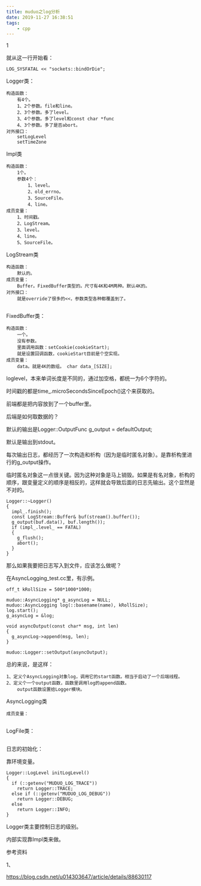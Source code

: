 ```yaml
---
title: muduo之log分析
date: 2019-11-27 16:38:51
tags:
	- cpp
---
```


1

就从这一行开始看：

```
LOG_SYSFATAL << "sockets::bindOrDie";
```

Logger类：

```
构造函数：
	有4个。
	1、2个参数。file和line。
	2、3个参数。多了level。
	3、4个参数。多了level和const char *func
	4、3个参数。多了是否abort。
对外接口：
	setLogLevel
	setTimeZone
```

Impl类

```
构造函数：
	1个。
	参数4个：
		1、level。
		2、old_errno。
		3、SourceFile。
		4、line。
成员变量：
	1、时间戳。
	2、LogStream。
	3、level。
	4、line。
	5、SourceFile。
```

LogStream类

```
构造函数：
	默认的。
成员变量：
	Buffer。FixedBuffer类型的。尺寸有4K和4M两种。默认4K的。
对外接口：
	就是override了很多的<<，参数类型各种都覆盖到了。
	
```

FixedBuffer类：

```
构造函数：
	一个。
	没有参数。
	里面调用函数：setCookie(cookieStart);
	就是设置回调函数，cookieStart目前是个空实现。
成员变量：
	data。就是4K的数组。 char data_[SIZE];
```



loglevel，本来单词长度是不同的，通过加空格，都统一为6个字符的。

时间戳的都是time_.microSecondsSinceEpoch()这个来获取的。

前端都是把内容放到了一个buffer里。

后端是如何取数据的？

默认的输出是Logger::OutputFunc g_output = defaultOutput;

默认是输出到stdout。

每次输出日志，都经历了一次构造和析构（因为是临时匿名对象）。是靠析构里进行的g_output操作。

临时匿名对象这一点很关键。因为这种对象是马上销毁。如果是有名对象，析构的顺序，跟变量定义的顺序是相反的，这样就会导致后面的日志先输出。这个显然是不对的。

```
Logger::~Logger()
{
  impl_.finish();
  const LogStream::Buffer& buf(stream().buffer());
  g_output(buf.data(), buf.length());
  if (impl_.level_ == FATAL)
  {
    g_flush();
    abort();
  }
}
```

那么如果我要把日志写入到文件，应该怎么做呢？

在AsyncLogging_test.cc里，有示例。

```
off_t kRollSize = 500*1000*1000;

muduo::AsyncLogging* g_asyncLog = NULL;
muduo::AsyncLogging log(::basename(name), kRollSize);
log.start();
g_asyncLog = &log;

void asyncOutput(const char* msg, int len)
{
  g_asyncLog->append(msg, len);
}

muduo::Logger::setOutput(asyncOutput);
```

总的来说，是这样：

```
1、定义个AsyncLogging对象log，调用它的start函数。相当于启动了一个后端线程。
2、定义个一个output函数，函数里调用log的append函数。
	output函数设置给Logger模块。
```



AsyncLogging类

```
成员变量：
	
```

LogFile类：

```

```



日志的初始化：

靠环境变量。

```
Logger::LogLevel initLogLevel()
{
  if (::getenv("MUDUO_LOG_TRACE"))
    return Logger::TRACE;
  else if (::getenv("MUDUO_LOG_DEBUG"))
    return Logger::DEBUG;
  else
    return Logger::INFO;
}
```

Logger类主要控制日志的级别。

内部实现靠Impl类来做。



参考资料

1、

https://blog.csdn.net/u014303647/article/details/88630117





